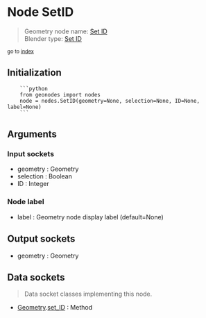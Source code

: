 
# Node SetID

> Geometry node name: [Set ID](https://docs.blender.org/manual/en/latest/modeling/geometry_nodes/geometry/set_id.html)<br>
  Blender type: [Set ID](https://docs.blender.org/api/current/bpy.types.GeometryNodeSetID.html)
  
<sub>go to [index](/docs/index.md)</sub>

Initialization
--------------
        
        ```python
        from geonodes import nodes
        node = nodes.SetID(geometry=None, selection=None, ID=None, label=None)
        ```



## Arguments


### Input sockets

- geometry : Geometry
- selection : Boolean
- ID : Integer

### Node label

- label : Geometry node display label (default=None)

## Output sockets

- geometry : Geometry

## Data sockets

> Data socket classes implementing this node.
  
  
- [Geometry](/docs/sockets/Geometry.md).[set_ID](/docs/sockets/Geometry.md#set_id) : Method
  
